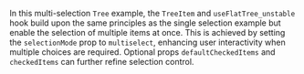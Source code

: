 In this multi-selection `Tree` example, the `TreeItem` and `useFlatTree_unstable` hook build upon the same principles as the single selection example but enable the selection of multiple items at once. This is achieved by setting the `selectionMode` prop to `multiselect`, enhancing user interactivity when multiple choices are required. Optional props `defaultCheckedItems` and `checkedItems` can further refine selection control.
